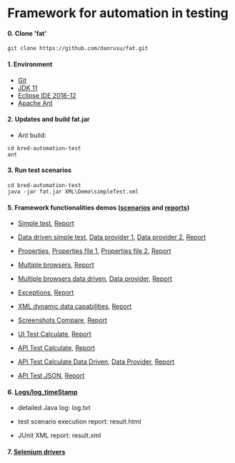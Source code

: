 # Framework for automation in testing


#### 0. Clone 'fat'
```
git clone https://github.com/danrusu/fat.git
```


#### 1. Environment
 - [Git](https://git-scm.com/downloads)
 - [JDK 11](https://www.oracle.com/technetwork/java/javase/downloads/index.html)
 - [Eclipse IDE 2018-12](https://www.eclipse.org/eclipseide/2018-12/)
 - [Apache Ant](https://ant.apache.org/bindownload.cgi)
 

#### 2. Updates and build fat.jar

- Ant build:

```
cd bred-automation-test
ant
```


#### 3. Run test scenarios

```
cd bred-automation-test
java -jar fat.jar XML\Demo\simpleTest.xml
```


#### 5. Framework functionalities demos ([scenarios](XML/Demo) and [reports](logs))
 
 - [Simple test](XML/Demo/simpleTest.xml), 
 [Report](logs/log_Demo_simpleTest)
 
 
 - [Data driven simple test](XML/Demo/simpleDataProvider.xml),
 [Data provider 1](resources/dataProviders/Demo/mockUsers.txt), 
 [Data provider 2](resources/dataProviders/Demo/mockFamilyUsers.txt), 
 [Report](logs/log_Demo_simpleDataProvider)


 - [Properties](XML/Demo/properties.xml),
 [Properties file 1](resources/properties/Demo/test.properties), 
 [Properties file 2](resources/properties/Demo/dynamic.properties), 
 [Report](logs/log_Demo_properties) 
 
 
 - [Multiple browsers](XML/Demo/browsers.xml), 
 [Report](logs/log_Demo_browsers)
 
 
 - [Multiple browsers data driven](XML/Demo/browsersDD.xml),
 [Data provider](resources/dataProviders/Demo/browsers),
 [Report](logs/log_Demo_browsers_DD)
 
 
 - [Exceptions](XML/Demo/exceptions.xml), 
 [Report](logs/log_Demo_exceptions)
 
 
 - [XML dynamic data capabilities](XML/Demo/XmlDynamicData.xml), 
 [Report](logs/log_Demo_XmlDynamicData)
 
 
 - [Screenshots Compare](XML/Demo/screenshotsCompare.xml), 
 [Report](logs/log_Demo_screenshotsCompare)
 
 
 - [UI Test Calculate](XML/danrusu/uiTestCalculate.xml),
 [Report](logs/log_danrusu_uiTest_Calculate)
 
 
  - [API Test Calculate](XML/danrusu/apiTestCalculate.xml),
 [Report](logs/log_danrusu_apiTest_Calculate)


  - [API Test Calculate Data Driven](XML/danrusu/apiTestCalculateDD.xml),
 [Data Provider](resources/dataProviders/danrusu/calculate.txt), 
 [Report](logs/log_danrusu_apiTest_Calculate_DD)

 
  - [API Test JSON](XML/danrusu/apiTest_Lotto.xml),
 [Report](logs/log_danrusu_apiTest_Lotto)
 

#### 6. [Logs/log_timeStamp](logs)

 - detailed Java log: log.txt
 
 - test scenario execution report: result.html
 
 - JUnit XML report: result.xml


#### 7. [Selenium drivers](http://www.webdriverjs.com/webdriverjs/)

